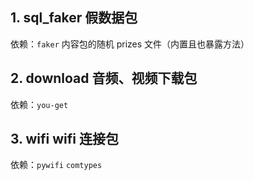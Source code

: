 ## 1. sql_faker 假数据包

依赖：`faker` 内容包的随机 prizes 文件（内置且也暴露方法）

## 2. download 音频、视频下载包

依赖：`you-get`

## 3. wifi wifi 连接包

依赖：`pywifi` `comtypes`
